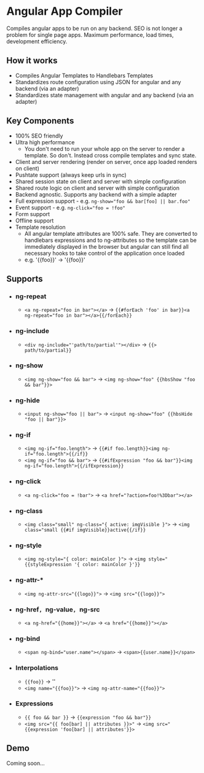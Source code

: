 # Angular App Compiler
Compiles angular apps to be run on any backend. SEO is not longer a problem
for single page apps. Maximum performance, load times, development efficiency.

## How it works
* Compiles Angular Templates to Handlebars Templates
* Standardizes route configuration using JSON for angular and any backend (via an adapter)
* Standardizes state management with angular and any backend (via an adapter)

## Key Components
* 100% SEO friendly
* Ultra high performance
  * You don't need to run your whole app on the server to render a template. So don't.
    Instead cross compile templates and sync state.
* Client and server rendering (render on server, once app loaded renders on client)
* Pushtate support (always keep urls in sync)
* Shared session state on client and server with simple configuration
* Shared route logic on client and server with simple configuration
* Backend agnostic. Supports any backend with a simple adapter
* Full expression support - e.g. `ng-show="foo && bar[foo] || bar.foo"`
* Event support - e.g. `ng-click="foo = !foo"`
* Form support
* Offline support
* Template resolution
  * All angular template attributes are 100% safe. They are converted
    to handlebars expressions and to ng-attributes so the template
    can be immediately displayed in the browser but angular can still
    find all necessary hooks to take control of the application once loaded
  * e.g. '{{foo}}' -> '<span ng-bind="foo">{{foo}}<span>'

## Supports
* ### ng-repeat
  * `<a ng-repeat="foo in bar"></a>` -> `{{#forEach 'foo' in bar}}<a ng-repeat="foo in bar"></a>{{/forEach}}`
* ### ng-include
  * `<div ng-include="'path/to/partial'"></div>` -> `{{> path/to/partial}}`
* ### ng-show
  * `<img ng-show="foo && bar">` -> `<img ng-show="foo" {{hbsShow "foo && bar"}}>`
* ### ng-hide
  * `<input ng-show="foo || bar">` -> `<input ng-show="foo" {{hbsHide "foo || bar"}}>`
* ### ng-if
  * `<img ng-if="foo.length">` -> `{{#if foo.length}}<img ng-if="foo.length">{{/if}}`
  * `<img ng-if="foo && bar">` -> `{{#ifExpression "foo && bar"}}<img ng-if="foo.length">{{/ifExpression}}`
* ### ng-click
  * `<a ng-click="foo = !bar">` -> `<a href="?action=foo!%3Dbar"></a>`
* ### ng-class
  * `<img class="small" ng-class="{ active: imgVisible }">` -> `<img class="small {{#if imgVisible}}active{{/if}}`
* ### ng-style
  * `<img ng-style="{ color: mainColor }">` -> `<img style="{{styleExpression '{ color: mainColor }'}}`
* ### ng-attr-*
  * `<img ng-attr-src="{{logo}}">` -> `<img src="{{logo}}">`
* ### ng-href`, `ng-value`, `ng-src
  * `<a ng-href="{{home}}"></a>` -> `<a href="{{home}}"></a>`
* ### ng-bind
  * `<span ng-bind="user.name"></span>` -> `<span>{{user.name}}</span>`
* ### Interpolations
  * `{{foo}}` -> '<span ng-bind="foo"></span>'
  * `<img name="{{foo}}">` -> `<img ng-attr-name="{{foo}}">`
* ### Expressions
  * `{{ foo && bar }}` -> `{{expression "foo && bar"}}`
  * `<img src="{{ foo[bar] || attributes }}>"` -> `<img src="{{expression 'foo[bar] || attributes'}}>`


## Demo
Coming soon...